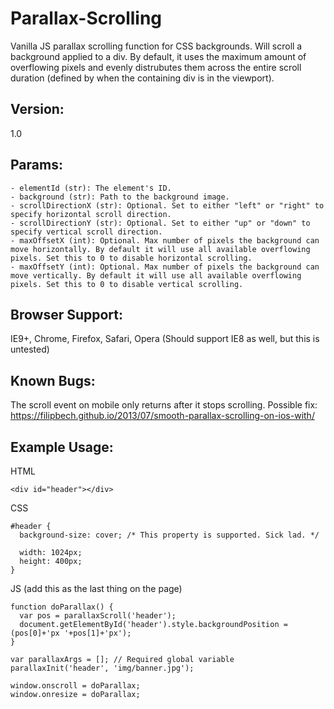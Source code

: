 # Parallax-Scrolling
Vanilla JS parallax scrolling function for CSS backgrounds. Will scroll a background applied to a div. By default, it uses the maximum amount of overflowing pixels and evenly distrubutes them across the entire scroll duration (defined by when the containing div is in the viewport).


## Version:
1.0


## Params:
```
- elementId (str): The element's ID.
- background (str): Path to the background image.
- scrollDirectionX (str): Optional. Set to either "left" or "right" to specify horizontal scroll direction.
- scrollDirectionY (str): Optional. Set to either "up" or "down" to specify vertical scroll direction.
- maxOffsetX (int): Optional. Max number of pixels the background can move horizontally. By default it will use all available overflowing pixels. Set this to 0 to disable horizontal scrolling.
- maxOffsetY (int): Optional. Max number of pixels the background can move vertically. By default it will use all available overflowing pixels. Set this to 0 to disable vertical scrolling.
```


## Browser Support:
IE9+, Chrome, Firefox, Safari, Opera
(Should support IE8 as well, but this is untested)


## Known Bugs:
The scroll event on mobile only returns after it stops scrolling. Possible fix: https://filipbech.github.io/2013/07/smooth-parallax-scrolling-on-ios-with/


## Example Usage:
HTML
```
<div id="header"></div>
```

CSS
```
#header {
  background-size: cover; /* This property is supported. Sick lad. */

  width: 1024px;
  height: 400px;
}
```

JS (add this as the last thing on the page)
```
function doParallax() {
  var pos = parallaxScroll('header');
  document.getElementById('header').style.backgroundPosition = (pos[0]+'px '+pos[1]+'px');
}

var parallaxArgs = []; // Required global variable
parallaxInit('header', 'img/banner.jpg');

window.onscroll = doParallax;
window.onresize = doParallax;
```
